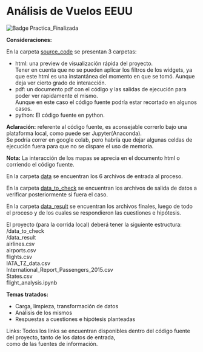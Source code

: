 # Análisis de Vuelos EEUU

![Badge Practica_Finalizada](https://img.shields.io/badge/STATUS-PRACTICA%20FINALIZADA-green)

**Consideraciones:**  

  En la carpeta [source_code](/source_code/) se presentan 3 carpetas:
  - html: una preview de visualización rápida del proyecto.  
  Tener en cuenta que no se pueden aplicar los filtros de los widgets, ya que este html es una instantánea del momento en que se tomó. Aunque deja ver cierto grado de interacción.
  - pdf: un documento  pdf con el código y las salidas de ejecución para poder ver rapidamente el mismo. <br> 
       Aunque en este caso el código fuente podría estar recortado en algunos casos.
  - python: El código fuente en python.

**Aclaración:** referente al código fuente, es aconsejable correrlo bajo una plataforma local, como puede ser Jupyter(Anaconda).  
Se podría correr en google colab, pero habría que dejar algunas celdas de ejecución fuera para que no se dispare el uso de memoria.  

**Nota:** La interacción de los mapas se aprecia en el documento html o corriendo el código fuente.

En la carpeta [data](/data) se encuentran los 6 archivos de entrada al proceso. 

En la carpeta [data_to_check](/data_to_check) se encuentran los archivos de salida de datos a verificar posteriormente si fuera el caso.

En la carpeta [data_result](/data_result) se encuentran los archivos finales, luego de todo el proceso y de los cuales se respondieron las cuestiones e hipótesis.

El proyecto (para la corrida local) deberá tener la siguiente estructura:  
/data_to_check  
/data_result  
airlines.csv  
airports.csv  
flights.csv  
IATA_TZ_data.csv  
International_Report_Passengers_2015.csv  
States.csv  
flight_analysis.ipynb

**Temas tratados:**  
   - Carga, limpieza, transformación de datos
   - Análisis de los mismos
   - Respuestas a cuestiones e hipótesis planteadas

Links:
  Todos los links se encuentran disponibles dentro del código fuente del proyecto, tanto de los datos de entrada,  
  como de las fuentes de información.
